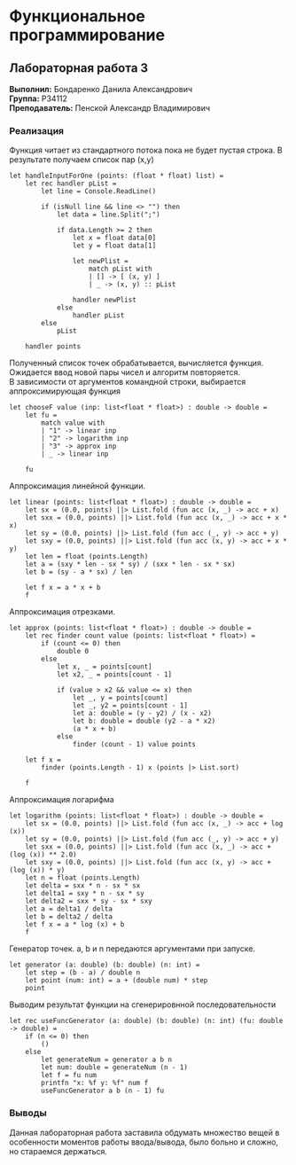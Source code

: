 # Функциональное программирование
## Лабораторная работа 3

**Выполнил:** Бондаренко Данила Александрович \
**Группа:** P34112 \
**Преподаватель:** Пенской Александр Владимирович

### Реализация
Функция читает из стандартного потока пока не будет пустая строка.
В результате получаем список пар (x,y)
```f#
let handleInputForOne (points: (float * float) list) =
    let rec handler pList =
        let line = Console.ReadLine()

        if (isNull line && line <> "") then
            let data = line.Split(";")

            if data.Length >= 2 then
                let x = float data[0]
                let y = float data[1]

                let newPlist =
                    match pList with
                    | [] -> [ (x, y) ]
                    | _ -> (x, y) :: pList

                handler newPlist
            else
                handler pList
        else
            pList

    handler points
```
Полученный список точек обрабатывается, вычисляется функция. Ожидается ввод новой пары чисел и алгоритм повторяется.\
В зависимости от аргументов командной строки, выбирается аппроксимирующая функция
```f#
let chooseF value (inp: list<float * float>) : double -> double =
    let fu =
        match value with
        | "1" -> linear inp
        | "2" -> logarithm inp
        | "3" -> approx inp
        | _ -> linear inp

    fu
```
Аппроксимация линейной функции.
```f#
let linear (points: list<float * float>) : double -> double =
    let sx = (0.0, points) ||> List.fold (fun acc (x, _) -> acc + x)
    let sxx = (0.0, points) ||> List.fold (fun acc (x, _) -> acc + x * x)
    let sy = (0.0, points) ||> List.fold (fun acc (_, y) -> acc + y)
    let sxy = (0.0, points) ||> List.fold (fun acc (x, y) -> acc + x * y)
    let len = float (points.Length)
    let a = (sxy * len - sx * sy) / (sxx * len - sx * sx)
    let b = (sy - a * sx) / len

    let f x = a * x + b
    f
```
Аппроксимация отрезками.
```f#
let approx (points: list<float * float>) : double -> double =
    let rec finder count value (points: list<float * float>) =
        if (count <= 0) then
            double 0
        else
            let x, _ = points[count]
            let x2, _ = points[count - 1]

            if (value > x2 && value <= x) then
                let _, y = points[count]
                let _, y2 = points[count - 1]
                let a: double = (y - y2) / (x - x2)
                let b: double = double (y2 - a * x2)
                (a * x + b)
            else
                finder (count - 1) value points

    let f x =
        finder (points.Length - 1) x (points |> List.sort)

    f
```
Аппроксимация логарифма
```f#
let logarithm (points: list<float * float>) : double -> double =
    let sx = (0.0, points) ||> List.fold (fun acc (x, _) -> acc + log (x))
    let sy = (0.0, points) ||> List.fold (fun acc (_, y) -> acc + y)
    let sxx = (0.0, points) ||> List.fold (fun acc (x, _) -> acc + (log (x)) ** 2.0)
    let sxy = (0.0, points) ||> List.fold (fun acc (x, y) -> acc + (log (x)) * y)
    let n = float (points.Length)
    let delta = sxx * n - sx * sx
    let delta1 = sxy * n - sx * sy
    let delta2 = sxx * sy - sx * sxy
    let a = delta1 / delta
    let b = delta2 / delta
    let f x = a * log (x) + b
    f
```
Генератор точек. a, b и n передаются аргументами при запуске.
```f#
let generator (a: double) (b: double) (n: int) =
    let step = (b - a) / double n
    let point (num: int) = a + (double num) * step
    point
```
Выводим результат функции на сгенерировнной последовательности
```f#
let rec useFuncGenerator (a: double) (b: double) (n: int) (fu: double -> double) =
    if (n <= 0) then
        ()
    else
        let generateNum = generator a b n
        let num: double = generateNum (n - 1)
        let f = fu num
        printfn "x: %f y: %f" num f
        useFuncGenerator a b (n - 1) fu
```

### Выводы
Данная лабораторная работа заставила обдумать множество вещей в особенности моментов работы ввода/вывода, было больно и сложно, но стараемся держаться.
